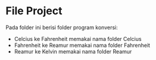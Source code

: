 
File Project
==

Pada folder ini berisi folder program konversi:
- Celcius ke Fahrenheit memakai nama folder Celcius
- Fahrenheit ke Reamur memakai nama folder Fahrenheit
- Reamur ke Kelvin memakai nama folder Reamur
